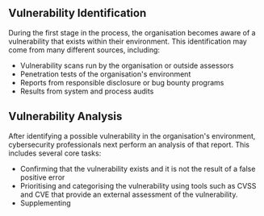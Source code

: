
## Vulnerability Identification

During the first stage in the process, the organisation becomes aware of a vulnerability that exists within their environment. This identification may come from many different sources, including:

- Vulnerability scans run by the organisation or outside assessors
- Penetration tests of the organisation's environment
- Reports from responsible disclosure or bug bounty programs
- Results from system and process audits

## Vulnerability Analysis

After identifying a possible vulnerability in the organisation's environment, cybersecurity professionals next perform an analysis of that report. This includes several core tasks:

- Confirming that the vulnerability exists and it is not the result of a false positive error
- Prioritising and categorising the vulnerability using tools such as CVSS and CVE that provide an external assessment of the vulnerability.
- Supplementing